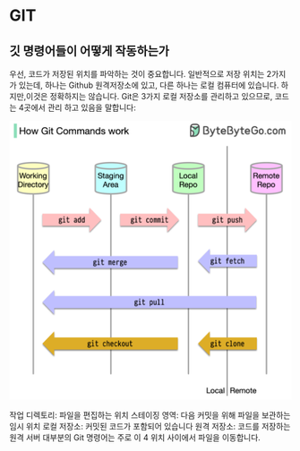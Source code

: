 # GIT
## 깃 명령어들이 어떻게 작동하는가
우선, 코드가 저장된 위치를 파악하는 것이 중요합니다. 일반적으로 저장 위치는 2가지가 있는데, 하나는 Github 원격저장소에 있고, 다른 하나는 로컬 컴퓨터에 있습니다. 하지만,이것은 정확하지는 않습니다. Git은 3가지 로컬 저장소를 관리하고 있으므로, 코드는 4곳에서 관리 하고 있음을 말합니다:

![alt text](git-commands.png)

작업 디렉토리: 파일을 편집하는 위치
스테이징 영역: 다음 커밋을 위해 파일을 보관하는 임시 위치
로컬 저장소: 커밋된 코드가 포함되어 있습니다
원격 저장소: 코드를 저장하는 원격 서버
대부분의 Git 명령어는 주로 이 4 위치 사이에서 파일을 이동합니다.